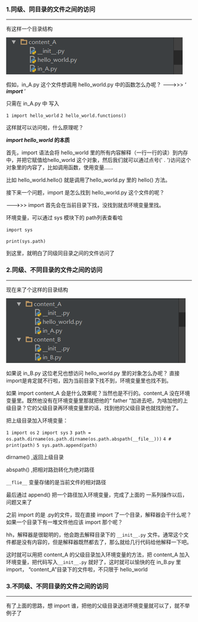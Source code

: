 ### 1.同级、同目录的文件之间的访问

------

有这样一个目录结构

![img](https://github.com/Binary-ZRJ/Binary-ZRJ.github.io/blob/master/blog_photos/P2019-12-7/py_blog1.png?raw=true)

 假如，in_A.py 这个文件想调用 hello_world.py 中的函数怎么办呢？  --->>>    ‘ ***import*** ’

只需在 in_A.py 中 写入 

`1 import hello_world`
`2 hello_world.functions()  `

这样就可以访问啦，什么原理呢？

***import hello_world* 的本质**

首先，import 语法会将 hello_world 里的所有内容解释（一行一行的读）到内存中，并把它赋值给hello_world 这个对象，然后我们就可以通过点号(' . ')访问这个对象里的内容了，比如调用函数，使用变量......

比如 hello_world.hello() 就是调用了hello_world.py 里的 hello() 方法。

接下来一个问题，import 是怎么找到 hello_world.py 这个文件的呢？

--->>>   import 首先会在当前目录下找，没找到就去环境变量里找。

环境变量，可以通过 sys 模块下的 path列表查看哈

`import sys`

`print(sys.path)`

到这里，就明白了同级同目录之间的文件访问了

### 2.同级、不同目录的文件之间的访问

------

现在来了个这样的目录结构

![img](https://github.com/Binary-ZRJ/Binary-ZRJ.github.io/blob/master/blog_photos/P2019-12-7/py_bolg2.png?raw=true)

如果说 in_B.py 这位老兄也想访问 hello_world.py 里的对象怎么办呢？ 直接 import是肯定就不行啦，因为当前目录下找不到，环境变量里也找不到。

如果 import content_A 会是什么效果呢？当然也是不行的。content_A 没在环境变量里。既然他没有在环境变量里那就把他的“ father ”加进去吧，为啥加他的上级目录？它的父级目录再环境变量里的话，找到他的父级目录也就找到他了。

把上级目录加入环境变量：

`1 import os`
`2 import sys`
`3 path = os.path.dirname(os.path.dirname(os.path.abspath(__file__)))`
`4 # print(path)`
`5 sys.path.append(path) `

dirname() ,返回上级目录

abspath() ,把相对路劲转化为绝对路径

`__flie__` 变量存储的是当前文件的相对路径

最后通过 append() 把一个路径加入环境变量，完成了上面的 一系列操作以后，问题又来了

之前 import 的是 .py的文件，现在直接 import 了一个目录，解释器会干什么呢？如果一个目录下有一堆文件他应该 import 那个呢？

hh，解释器是很聪明的，他会跑去解释目录下的 `__init__.py` 文件。通常这个文件都是没有内容的，但是解释器既然都去了，那么就给几行代码给他解释一下吧。

这时就可以用把 content_A 的父级目录加入环境变量的方法，把 content_A 加入环境变量，把代码写入`__init__.py` 就好了，这时就可以愉快的在 in_B.py 里 import， “content_A”目录下的文件啦，不只限于 hello_world 

### 3.不同级、不同目录的文件之间的访问

------

 有了上面的思路，想 import 谁，把他的父级目录送进环境变量就可以了，就不举例子了